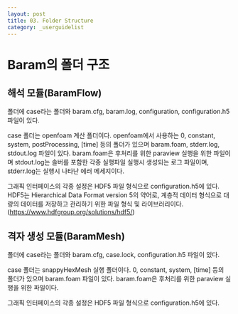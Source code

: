 ```yaml
---
layout: post
title: 03. Folder Structure
category: _userguidelist
---
```


# Baram의 폴더 구조

## 해석 모듈(BaramFlow)

폴더에 case라는 폴더와 baram.cfg, baram.log, configuration, configuration.h5 파일이 있다. 

case 폴더는 openfoam 계산 폴더이다. openfoam에서 사용하는 0, constant, system, postProcessing, [time] 등의 폴더가 있으며 baram.foam, stderr.log, stdout.log 파일이 있다. baram.foam은 후처리를 위한 paraview 실행을 위한 파일이며 stdout.log는 솔버를 포함한 각종 실행파일 실행시 생성되는 로그 파일이며, stderr.log는 실행시 나타난 에러 메세지이다.

그래픽 인터페이스의 각종 설정은 HDF5 파일 형식으로 configuration.h5에 있다. HDF5는 Hierarchical Data Format version 5의 약어로, 계층적 데이터 형식으로 대량의 데이터를 저장하고 관리하기 위한 파일 형식 및 라이브러리이다.(https://www.hdfgroup.org/solutions/hdf5/)
 

## 격자 생성 모듈(BaramMesh)

폴더에 case라는 폴더와 baram.cfg, case.lock, configuration.h5 파일이 있다. 

case 폴더는 snappyHexMesh 실행 폴더이다. 0, constant, system, [time] 등의 폴더가 있으며 baram.foam 파일이 있다. baram.foam은 후처리를 위한 paraview 실행을 위한 파일이다.

그래픽 인터페이스의 각종 설정은 HDF5 파일 형식으로 configuration.h5에 있다.


